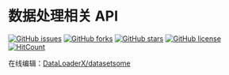# 数据处理相关 API

[![GitHub issues](https://img.shields.io/github/issues/DataLoaderX/datasetsome)](https://github.com/DataLoaderX/datasetsome/issues) [![GitHub forks](https://img.shields.io/github/forks/DataLoaderX/datasetsome)](https://github.com/DataLoaderX/datasetsome/network) [![GitHub stars](https://img.shields.io/github/stars/DataLoaderX/datasetsome)](https://github.com/DataLoaderX/datasetsome/stargazers) [![GitHub license](https://img.shields.io/github/license/DataLoaderX/datasetsome)](https://github.com/DataLoaderX/datasetsome/blob/master/LICENSE) [![HitCount](http://hits.dwyl.io/DataLoaderX/datasetsome.svg)](http://hits.dwyl.io/DataLoaderX/datasetsome)

在线编辑：[DataLoaderX/datasetsome](https://mybinder.org/v2/gh/DataLoaderX/datasetsome/master)
